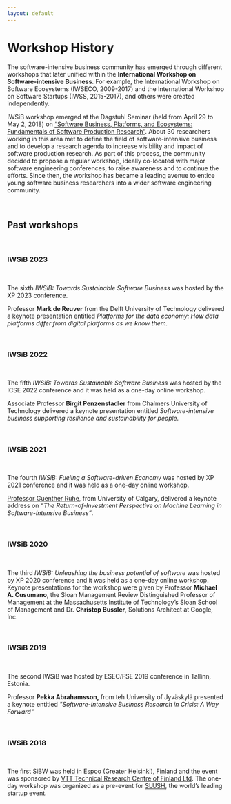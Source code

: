 ```yaml
---
layout: default
---
```



# Workshop History #

The software-intensive business community has emerged through different workshops that later unified within the **International Workshop on Software-intensive Business**. For example, the International Workshop on Software Ecosystems (IWSECO, 2009-2017) and the International Workshop on Software Startups (IWSS, 2015-2017), and others were created independently.

IWSiB workshop emerged at the Dagstuhl Seminar (held from April 29 to May 2, 2018) on [“Software Business, Platforms, and Ecosystems: Fundamentals of Software Production Research”](http://www.dagstuhl.de/en/program/calendar/semhp/?semnr=18182). About 30 researchers working in this area met to define the field of software-intensive business and to develop a research agenda to increase visibility and impact of software production research. As part of this process, the community decided to propose a regular workshop, ideally co-located with major software engineering conferences, to raise awareness and to continue the efforts. Since then, the workshop has became a leading avenue to entice young software business researchers into a wider software engineering community. 

&nbsp; 

## Past workshops ##

&nbsp; 

### IWSiB 2023 ###

&nbsp; 

The sixth *IWSiB: Towards Sustainable Software Business* was hosted by the XP 2023 conference.

Professor **Mark de Reuver** from the Delft University of Technology delivered a keynote presentation entitled *Platforms for the data economy: How data platforms differ from digital platforms as we know them.*

&nbsp; 

### IWSiB 2022 ###

&nbsp; 

The fifth *IWSiB: Towards Sustainable Software Business* was hosted by the ICSE 2022 conference and it was held as a one-day online workshop.

Associate Professor **Birgit Penzenstadler** from Chalmers University of Technology delivered a keynote presentation entitled *Software-intensive business supporting resilience and sustainability for people.*

&nbsp; 

### IWSiB 2021 ###

&nbsp; 

The fourth *IWSiB: Fueling a Software-driven Economy* was hosted by XP 2021 conference and it was held as a one-day online workshop.

[Professor Guenther Ruhe](https://ruhe.cpsc.ucalgary.ca/), from University of Calgary, delivered a keynote address on *“The Return-of-Investment Perspective on Machine Learning in Software-Intensive Business”*.

&nbsp; 

### IWSiB 2020 ###

&nbsp; 

The third *IWSiB: Unleashing the business potential of software* was hosted by XP 2020 conference and it was held as a one-day online workshop. Keynote presentations for the workshop were given by Professor **Michael A. Cusumano**, the Sloan Management Review Distinguished Professor of Management at the Massachusetts Institute of Technology’s Sloan School of Management and Dr. **Christop Bussler**, Solutions Architect at Google, Inc.

&nbsp; 

### IWSiB 2019 ###

&nbsp; 

The second IWSiB was hosted by ESEC/FSE 2019 conference in Tallinn, Estonia. 

Professor **Pekka Abrahamsson,** from teh University of Jyväskylä presented a keynote entitled *"Software-Intensive Business Research in Crisis: A Way Forward"*

&nbsp; 

### IWSiB 2018 ###

&nbsp; 

The first SiBW was held in Espoo (Greater Helsinki), Finland and the event was sponsored by [VTT Technical Research Centre of Finland Ltd](http://www.vtt.fi/). The one-day workshop was organized as a pre-event for [SLUSH](http://www.slush.org/), the world’s leading startup event. 